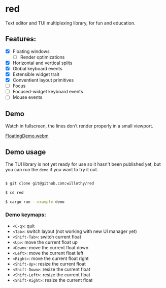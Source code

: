 # red

Text editor and TUI multiplexing library, for fun and education.

## Features:

- [x] Floating windows
  - [ ] Render optimizations
- [x] Horizontal and vertical splits
- [x] Global keyboard events
- [x] Extensible widget trait
- [x] Conventient layout primitives
- [ ] Focus
- [ ] Focused-widget keyboard events
- [ ] Mouse events

## Demo

Watch in fullscreen, the lines don't render properly in a small viewport.

[FloatingDemo.webm](https://user-images.githubusercontent.com/38540736/231884015-44bb77ce-2111-4d92-b463-b6a02b29be8b.webm)

## Demo usage

The TUI library is not yet ready for use so it hasn't been published yet, but you can run the `demo` if you want to try it out.

```sh

$ git clone git@github.com:willothy/red

$ cd red

$ cargo run --example demo

```

### Demo keymaps:

- `<C-q>`: quit
- `<Tab>`: switch layout (not working with new UI manager yet)
- `<Shift-Tab>`: switch current float
- `<Up>`: move the current float up
- `<Down>`: move the current float down
- `<Left>`: move the current float left
- `<Right>`: move the current float right
- `<Shift-Up>`: resize the current float
- `<Shift-Down>`: resize the current float
- `<Shift-Left>`: resize the current float
- `<Shift-Right>`: resize the current float
